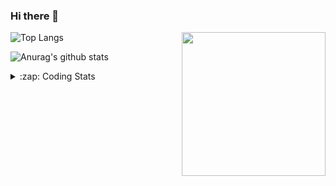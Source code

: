 ### Hi there 👋

<!--
**tao8687/tao8687** is a ✨ _special_ ✨ repository because its `README.md` (this file) appears on your GitHub profile.

Here are some ideas to get you started:

- 🔭 I’m currently working on ...
- 🌱 I’m currently learning ...
- 👯 I’m looking to collaborate on ...
- 🤔 I’m looking for help with ...
- 💬 Ask me about ...
- 📫 How to reach me: ...
- 😄 Pronouns: ...
- ⚡ Fun fact: ...
-->

<img align='right' src="https://media.giphy.com/media/M9gbBd9nbDrOTu1Mqx/giphy.gif" width="230">

![Top Langs](https://github-readme-stats.vercel.app/api/top-langs/?username=tao8687&layout=compact&title_color=23238E&text_color=A67D3D)

![Anurag's github stats](https://github-readme-stats.vercel.app/api?username=tao8687&show_icons=true&&text_color=A67D3D&title_color=23238E&show_icons=false&count_private=true&hide=stars)

<details>
  <summary>:zap: Coding Stats</summary>
  <b>
<!--START_SECTION:waka-->
```text
Week: 14 July, 2021 - 20 July, 2021

Other        58 mins         ████████▒░░░░░░░░░░░░░░░░   33.60 % 
C++          48 mins         ███████░░░░░░░░░░░░░░░░░░   27.60 % 
JavaScript   30 mins         ████▒░░░░░░░░░░░░░░░░░░░░   17.18 % 
Markdown     16 mins         ██▒░░░░░░░░░░░░░░░░░░░░░░   09.29 % 
Bash         11 mins         █▓░░░░░░░░░░░░░░░░░░░░░░░   06.58 % 
```
<!--END_SECTION:waka-->
</details>

